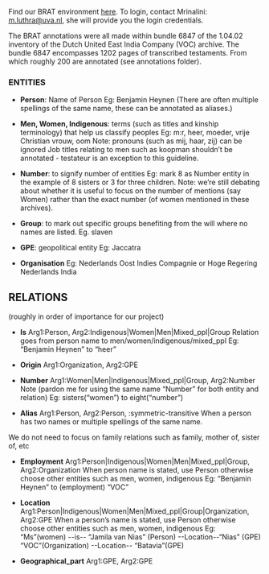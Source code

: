 Find our BRAT environment [here](https://brat.create.humanities.uva.nl/index.xhtml#/). 
To login, contact Mrinalini: m.luthra@uva.nl, she will provide you the login credentials.

The BRAT annotations were all made within bundle 6847 of the 1.04.02 inventory of the Dutch United East India Company (VOC) archive. The bundle 6847 encompasses 1202 pages of transcribed testaments. From which roughly 200 are annotated (see annotations folder).  



### ENTITIES

- **Person**: Name of Person
Eg: Benjamin Heynen (There are often multiple spellings of the same name, these can be annotated as aliases.)


- **Men, Women, Indigenous**: terms (such as titles and kinship terminology) that help us classify peoples 
Eg: m:r, heer, moeder, vrije Christian vrouw, oom
Note: pronouns (such as mij, haar, zij) can be ignored 
Job titles relating to men such as koopman shouldn’t be annotated - testateur is an exception to this guideline.

- **Number**: to signify number of entities
Eg: mark 8 as Number entity in the example of 8 sisters or 3 for three children.
Note: we’re still debating about whether it is useful to focus on the number of mentions (say Women) rather than the exact number (of women mentioned in these archives).

- **Group**: to mark out specific groups benefiting from the will where no names are listed.
Eg. slaven

- **GPE**: geopolitical entity
Eg: Jaccatra

- **Organisation** 
Eg: Nederlands Oost Indies Compagnie or Hoge Regering Nederlands India


## RELATIONS 
(roughly in order of importance for our project)

- **Is** Arg1:Person, Arg2:Indigenous|Women|Men|Mixed_ppl|Group
Relation goes from person name to men/women/indigenous/mixed_ppl
Eg: “Benjamin Heynen” to “heer”


- **Origin** Arg1:Organization, Arg2:GPE


- **Number**  Arg1:Women|Men|Indigenous|Mixed_ppl|Group, Arg2:Number
Note (pardon me for using the same name “Number” for both entity and relation)
Eg: sisters(“women”) to eight(“number”)


- **Alias**  Arg1:Person, Arg2:Person, <REL-TYPE>:symmetric-transitive
When a person has two names or multiple spellings of the same name.

We do not need to focus on family relations such as family, mother of, sister of, etc


- **Employment**  Arg1:Person|Indigenous|Women|Men|Mixed_ppl|Group, Arg2:Organization
When person name is stated, use Person otherwise choose other entities such as men, women, indigenous
Eg: “Benjamin Heynen” to (employment) “VOC”


- **Location**  Arg1:Person|Indigenous|Women|Men|Mixed_ppl|Group|Organization, Arg2:GPE
When a person’s name is stated, use Person otherwise choose other entities such as men, women, indigenous
Eg: “Ms”(women) --is-- “Jamila van Nias” (Person) --Location--“Nias” (GPE)
“VOC”(Organization) --Location-- “Batavia”(GPE)

- **Geographical_part**  Arg1:GPE,    Arg2:GPE



